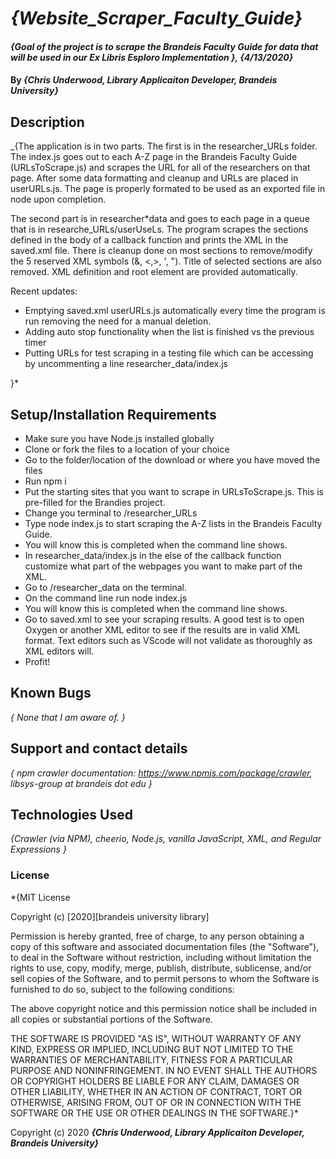# _{Website_Scraper_Faculty_Guide}_

#### _{Goal of the project is to scrape the Brandeis Faculty Guide for data that will be used in our Ex Libris Esploro Implementation }, {4/13/2020}_

#### By _**{Chris Underwood, Library Applicaiton Developer, Brandeis University}**_

## Description

\_{The application is in two parts. The first is in the researcher_URLs folder. The index.js goes out to each A-Z page in the Brandeis Faculty Guide (URLsToScrape.js) and scrapes the URL for all of the researchers on that page. After some data formatting and cleanup and URLs are placed in userURLs.js. The page is properly formated to be used as an exported file in node upon completion.

The second part is in researcher\*data and goes to each page in a queue that is in researche_URLs/userUseLs. The program scrapes the sections defined in the body of a callback function and prints the XML in the saved.xml file. There is cleanup done on most sections to remove/modify the 5 reserved XML symbols (&, <,>, ', "). Title of selected sections are also removed. XML definition and root element are provided automatically.

Recent updates:

- Emptying saved.xml userURLs.js automatically every time the program is run removing the need for a manual deletion.
- Adding auto stop functionality when the list is finished vs the previous timer
- Putting URLs for test scraping in a testing file which can be accessing by uncommenting a line researcher_data/index.js

}\*

## Setup/Installation Requirements

- Make sure you have Node.js installed globally
- Clone or fork the files to a location of your choice
- Go to the folder/location of the download or where you have moved the files
- Run npm i
- Put the starting sites that you want to scrape in URLsToScrape.js. This is pre-filled for the Brandies project.
- Change you terminal to /researcher_URLs
- Type node index.js to start scraping the A-Z lists in the Brandeis Faculty Guide.
- You will know this is completed when the command line shows.
- In researcher_data/index.js in the else of the callback function customize what part of the webpages you want to make part of the XML.
- Go to /researcher_data on the terminal.
- On the command line run node index.js
- You will know this is completed when the command line shows.
- Go to saved.xml to see your scraping results. A good test is to open Oxygen or another XML editor to see if the results are in valid XML format. Text editors such as VScode will not validate as thoroughly as XML editors will.
- Profit!

## Known Bugs

_{
None that I am aware of.
}_

## Support and contact details

_{
npm crawler documentation: https://www.npmjs.com/package/crawler,
libsys-group at brandeis dot edu
}_

## Technologies Used

_{Crawler (via NPM), cheerio, Node.js, vanilla JavaScript, XML, and Regular Expressions }_

### License

\*{MIT License

Copyright (c) [2020][brandeis university library]

Permission is hereby granted, free of charge, to any person obtaining a copy
of this software and associated documentation files (the "Software"), to deal
in the Software without restriction, including without limitation the rights
to use, copy, modify, merge, publish, distribute, sublicense, and/or sell
copies of the Software, and to permit persons to whom the Software is
furnished to do so, subject to the following conditions:

The above copyright notice and this permission notice shall be included in all
copies or substantial portions of the Software.

THE SOFTWARE IS PROVIDED "AS IS", WITHOUT WARRANTY OF ANY KIND, EXPRESS OR
IMPLIED, INCLUDING BUT NOT LIMITED TO THE WARRANTIES OF MERCHANTABILITY,
FITNESS FOR A PARTICULAR PURPOSE AND NONINFRINGEMENT. IN NO EVENT SHALL THE
AUTHORS OR COPYRIGHT HOLDERS BE LIABLE FOR ANY CLAIM, DAMAGES OR OTHER
LIABILITY, WHETHER IN AN ACTION OF CONTRACT, TORT OR OTHERWISE, ARISING FROM,
OUT OF OR IN CONNECTION WITH THE SOFTWARE OR THE USE OR OTHER DEALINGS IN THE
SOFTWARE.}\*

Copyright (c) 2020 **_{Chris Underwood, Library Applicaiton Developer, Brandeis University}_**
